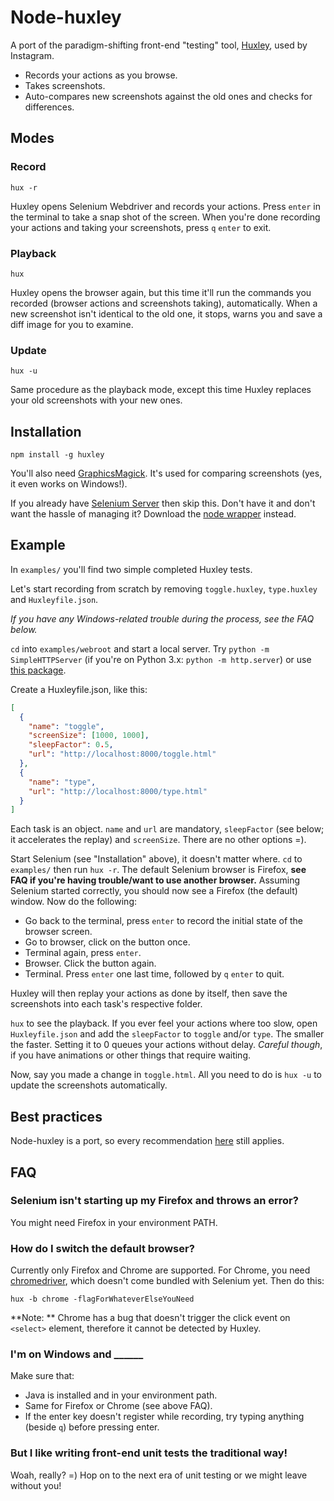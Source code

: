 # Node-huxley

A port of the paradigm-shifting front-end "testing" tool, [Huxley](https://github.com/facebook/huxley), used by Instagram.

- Records your actions as you browse.
- Takes screenshots.
- Auto-compares new screenshots against the old ones and checks for differences.

## Modes

### Record

```
hux -r
```

Huxley opens Selenium Webdriver and records your actions. Press `enter` in the terminal to take a snap shot of the screen. When you're done recording your actions and taking your screenshots, press `q` `enter` to exit.

### Playback

```
hux
```

Huxley opens the browser again, but this time it'll run the commands you recorded (browser actions and screenshots taking), automatically. When a new screenshot isn't identical to the old one, it stops, warns you and save a diff image for you to examine.

### Update

```
hux -u
```

Same procedure as the playback mode, except this time Huxley replaces your old screenshots with your new ones.

## Installation

```
npm install -g huxley
```

You'll also need [GraphicsMagick](http://www.graphicsmagick.org). It's used for comparing screenshots (yes, it even works on Windows!).

If you already have [Selenium Server](http://docs.seleniumhq.org/download/) then skip this. Don't have it and don't want the hassle of managing it? Download the [node wrapper](https://github.com/eugeneware/selenium-server) instead.

## Example

In `examples/` you'll find two simple completed Huxley tests.

Let's start recording from scratch by removing `toggle.huxley`, `type.huxley` and `Huxleyfile.json`.

_If you have any Windows-related trouble during the process, see the FAQ below._

`cd` into `examples/webroot` and start a local server. Try `python -m SimpleHTTPServer` (if you're on Python 3.x: `python -m http.server`) or use [this package](https://github.com/nodeapps/http-server).

Create a Huxleyfile.json, like this:

```json
[
  {
    "name": "toggle",
    "screenSize": [1000, 1000],
    "sleepFactor": 0.5,
    "url": "http://localhost:8000/toggle.html"
  },
  {
    "name": "type",
    "url": "http://localhost:8000/type.html"
  }
]
```

Each task is an object. `name` and `url` are mandatory, `sleepFactor` (see below; it accelerates the replay) and `screenSize`. There are no other options =).

Start Selenium (see "Installation" above), it doesn't matter where. `cd` to `examples/` then run `hux -r`. The default Selenium browser is Firefox, **see FAQ if you're having trouble/want to use another browser.** Assuming Selenium started correctly, you should now see a Firefox (the default) window. Now do the following:

- Go back to the terminal, press `enter` to record the initial state of the browser screen.
- Go to browser, click on the button once.
- Terminal again, press `enter`.
- Browser. Click the button again.
- Terminal. Press `enter` one last time, followed by `q` `enter` to quit.

Huxley will then replay your actions as done by itself, then save the screenshots into each task's respective folder.

`hux` to see the playback. If you ever feel your actions where too slow, open `Huxleyfile.json` and add the `sleepFactor` to `toggle` and/or `type`. The smaller the faster. Setting it to 0 queues your actions without delay. _Careful though_, if you have animations or other things that require waiting.

Now, say you made a change in `toggle.html`. All you need to do is `hux -u` to update the screenshots automatically.

## Best practices

Node-huxley is a port, so every recommendation [here](https://github.com/facebook/huxley#best-practices) still applies.

## FAQ

### Selenium isn't starting up my Firefox and throws an error?

You might need Firefox in your environment PATH.

### How do I switch the default browser?

Currently only Firefox and Chrome are supported. For Chrome, you need [chromedriver](https://code.google.com/p/chromedriver/downloads/list), which doesn't come bundled with Selenium yet. Then do this:

```
hux -b chrome -flagForWhateverElseYouNeed
```

**Note: ** Chrome has a bug that doesn't trigger the click event on `<select>` element, therefore it cannot be detected by Huxley.

### I'm on Windows and ______

Make sure that:

- Java is installed and in your environment path.
- Same for Firefox or Chrome (see above FAQ).
- If the enter key doesn't register while recording, try typing anything (beside `q`) before pressing enter.

### But I like writing front-end unit tests the traditional way!

Woah, really? =) Hop on to the next era of unit testing or we might leave without you!
